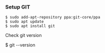 ### Setup GIT

	$ sudo add-apt-repository ppa:git-core/ppa
	$ sudo apt update
	$ sudo apt install git

Check git version

  $ git --version
